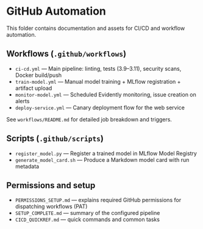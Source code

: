 # GitHub Automation

This folder contains documentation and assets for CI/CD and workflow automation.

## Workflows (`.github/workflows`)
- `ci-cd.yml` — Main pipeline: linting, tests (3.9–3.11), security scans, Docker build/push
- `train-model.yml` — Manual model training + MLflow registration + artifact upload
- `monitor-model.yml` — Scheduled Evidently monitoring, issue creation on alerts
- `deploy-service.yml` — Canary deployment flow for the web service

See `workflows/README.md` for detailed job breakdown and triggers.

## Scripts (`.github/scripts`)
- `register_model.py` — Register a trained model in MLflow Model Registry
- `generate_model_card.sh` — Produce a Markdown model card with run metadata

## Permissions and setup
- `PERMISSIONS_SETUP.md` — explains required GitHub permissions for dispatching workflows (PAT)
- `SETUP_COMPLETE.md` — summary of the configured pipeline
- `CICD_QUICKREF.md` — quick commands and common tasks
